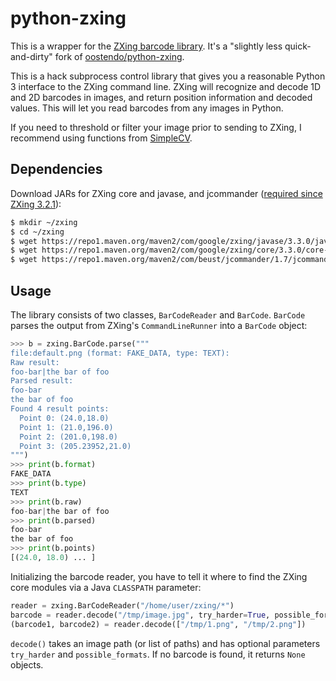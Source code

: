 # python-zxing

This is a wrapper for the [ZXing barcode library](https://github.com/zxing/zxing). It's a "slightly less quick-and-dirty" fork of [oostendo/python-zxing](https://github.com/oostendo/python-zxing).

This is a hack subprocess control library that gives you a reasonable Python 3 interface to the ZXing command line.  ZXing will recognize and decode 1D and 2D barcodes in images, and return position information and decoded values.  This will let you read barcodes from any images in Python.

If you need to threshold or filter your image prior to sending to ZXing, I recommend using functions from [SimpleCV](http://simplecv.org).

## Dependencies

Download JARs for ZXing core and javase, and jcommander ([required since ZXing 3.2.1](https://github.com/zxing/zxing/issues/518)):

```sh
$ mkdir ~/zxing
$ cd ~/zxing
$ wget https://repo1.maven.org/maven2/com/google/zxing/javase/3.3.0/javase-3.3.0.jar
$ wget https://repo1.maven.org/maven2/com/google/zxing/core/3.3.0/core-3.3.0.jar
$ wget https://repo1.maven.org/maven2/com/beust/jcommander/1.7/jcommander-1.7.jar # required since ZXing 3.2.1
```

## Usage

The library consists of two classes, `BarCodeReader` and `BarCode`. `BarCode` parses
the output from ZXing's `CommandLineRunner` into a `BarCode` object:

```python
>>> b = zxing.BarCode.parse("""
file:default.png (format: FAKE_DATA, type: TEXT):
Raw result:
foo-bar|the bar of foo
Parsed result:
foo-bar
the bar of foo
Found 4 result points:
  Point 0: (24.0,18.0)
  Point 1: (21.0,196.0)
  Point 2: (201.0,198.0)
  Point 3: (205.23952,21.0)
""")
>>> print(b.format)
FAKE_DATA
>>> print(b.type)
TEXT
>>> print(b.raw)
foo-bar|the bar of foo
>>> print(b.parsed)
foo-bar
the bar of foo
>>> print(b.points)
[(24.0, 18.0) ... ]
```

Initializing the barcode reader, you have to tell it where to find the ZXing core modules via a Java `CLASSPATH` parameter:

```python
reader = zxing.BarCodeReader("/home/user/zxing/*")
barcode = reader.decode("/tmp/image.jpg", try_harder=True, possible_formats=['QR_CODE'])
(barcode1, barcode2) = reader.decode(["/tmp/1.png", "/tmp/2.png"])
```

`decode()` takes an image path (or list of paths) and has optional parameters `try_harder` and `possible_formats`.  If no barcode is found, it returns `None` objects.
